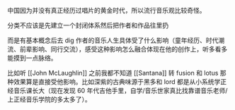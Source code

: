 中国因为并没有真正经历过唱片的黄金时代，所以流行音乐观比较奇怪。

分类不应该是先建立一个封闭体系然后把作者和作品往里扔

而是有基本概念后去 dig 作者的音乐人生具体受了什么影响（童年经历、时代潮流、前辈影响、同行交流），感受这种影响怎么融合体现在他的创作上，听多看多能摸到一点脉络。

比如听 [[John McLaughlin]] 之前我都不知道 [[Santana]] 转 fusion 和 lotus 那种效果算是直接受他影响。比如深紫的古典味源于黑多和 lord 都是从小系统学正经音乐课长大（现在发现 60 年代吉他手里，自学/音乐世家真比找靠谱音乐老师/上正经音乐学院的多太多了）。